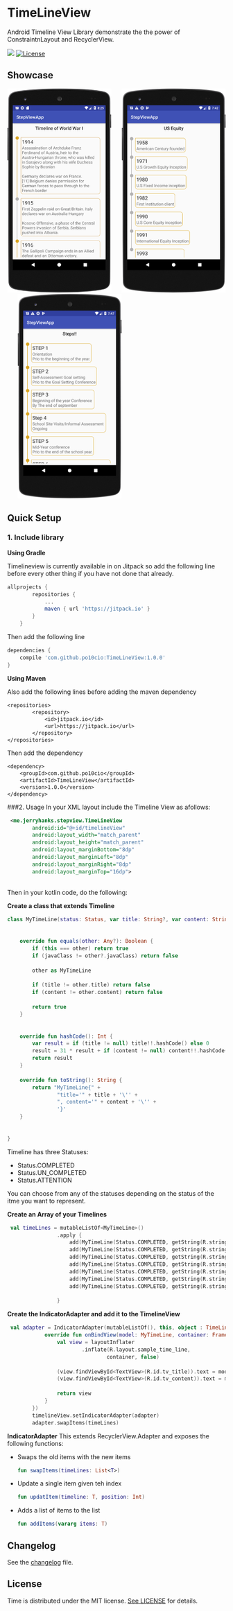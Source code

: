 # TimeLineView 
Android Timeline View Library demonstrate the the power of ConstraintnLayout and RecyclerView.



[![](https://jitpack.io/v/po10cio/TimeLineView.svg)](https://jitpack.io/#po10cio/TimeLineView)
[![License](https://img.shields.io/badge/License-MIT-blue.svg)](https://github.com/po10cio/TimeLineView/blob/master/LICENSE.md) 


## Showcase

<img src="sc/sc1.png" alt="ExampleMain" width="240">&nbsp;&nbsp;&nbsp;&nbsp;&nbsp;
<img src="sc/sc2.png" alt="ExampleMain" width="240">&nbsp;&nbsp;&nbsp;&nbsp;&nbsp;
<img src="sc/sc3.png" alt="ExampleMain" width="240">


## Quick Setup
### 1. Include library

**Using Gradle**

Timelineview is currently available in on Jitpack so add the following line before every other thing if you have not done that already.

```gradle
allprojects {
		repositories {
			...
			maven { url 'https://jitpack.io' }
		}
	}
```
	
Then add the following line 

``` gradle
dependencies {
    compile 'com.github.po10cio:TimeLineView:1.0.0'
}
```

**Using Maven**

Also add the following lines before adding the maven dependency

```maven
<repositories>
		<repository>
		    <id>jitpack.io</id>
		    <url>https://jitpack.io</url>
		</repository>
</repositories>
```
Then add the dependency

``` maven
<dependency>
	<groupId>com.github.po10cio</groupId>
	<artifactId>TimeLineView</artifactId>
	<version>1.0.0</version>
</dependency>
```

###2. Usage
In your XML layout include the Timeline View as afollows:

```xml
 <me.jerryhanks.stepview.TimeLineView
        android:id="@+id/timelineView"
        android:layout_width="match_parent"
        android:layout_height="match_parent"
        android:layout_marginBottom="8dp"
        android:layout_marginLeft="8dp"
        android:layout_marginRight="8dp"
        android:layout_marginTop="16dp">
        
```
Then in your kotlin code, do the following:
 
 **Create a class that extends Timeline**
 
```kotlin
class MyTimeLine(status: Status, var title: String?, var content: String?) : TimeLine(status) {


    override fun equals(other: Any?): Boolean {
        if (this === other) return true
        if (javaClass != other?.javaClass) return false

        other as MyTimeLine

        if (title != other.title) return false
        if (content != other.content) return false

        return true
    }


    override fun hashCode(): Int {
        var result = if (title != null) title!!.hashCode() else 0
        result = 31 * result + if (content != null) content!!.hashCode() else 0
        return result
    }

    override fun toString(): String {
        return "MyTimeLine{" +
                "title='" + title + '\'' +
                ", content='" + content + '\'' +
                '}'
    }


}
```
  
  
Timeline has three Statuses:

- Status.COMPLETED
- Status.UN_COMPLETED
- Status.ATTENTION

You can choose from any of the  statuses depending on the status of the itme you want to represent.

**Create an Array of your Timelines**

```kotlin
 val timeLines = mutableListOf<MyTimeLine>()
                .apply {
                    add(MyTimeLine(Status.COMPLETED, getString(R.string.s_title_1), getString(R.string.s_content_1)))
                    add(MyTimeLine(Status.COMPLETED, getString(R.string.s_title_2), getString(R.string.s_content_2)))
                    add(MyTimeLine(Status.COMPLETED, getString(R.string.s_title_3), getString(R.string.s_content_3)))
                    add(MyTimeLine(Status.COMPLETED, getString(R.string.s_title_4), getString(R.string.s_content_4)))
                    add(MyTimeLine(Status.COMPLETED, getString(R.string.s_title_5), getString(R.string.s_content_5)))
                    add(MyTimeLine(Status.COMPLETED, getString(R.string.s_title_6), getString(R.string.s_content_6)))
                    add(MyTimeLine(Status.COMPLETED, getString(R.string.s_title_7), getString(R.string.s_content_7)))

                }


```

**Create the IndicatorAdapter and add it to the TimelineView**

```kotlin
 val adapter = IndicatorAdapter(mutableListOf(), this, object : TimeLineViewCallback<MyTimeLine> {
            override fun onBindView(model: MyTimeLine, container: FrameLayout, position: Int): View {
                val view = layoutInflater
                        .inflate(R.layout.sample_time_line,
                                container, false)

                (view.findViewById<TextView>(R.id.tv_title)).text = model.title
                (view.findViewById<TextView>(R.id.tv_content)).text = model.content

                return view
            }
        })
        timelineView.setIndicatorAdapter(adapter)
        adapter.swapItems(timeLines)
```
**IndicatorAdapter**
This extends RecyclerView.Adapter and exposes the following functions:

- Swaps the old items with the new items

	```kotlin
	fun swapItems(timeLines: List<T>)
	```
- Update a single item given teh index

	```kotlin
	fun updatItem(timeline: T, position: Int) 
	```
- Adds a list of items to the list
	
	```kotlin
	fun addItems(vararg items: T)
	```
	
	
## Changelog

See the [changelog](/CHANGELOG.md) file.


## License

Time is distributed under the MIT license. [See LICENSE](https://github.com/po10cio/TimeLineView/blob/master/LICENSE.md) for details.
